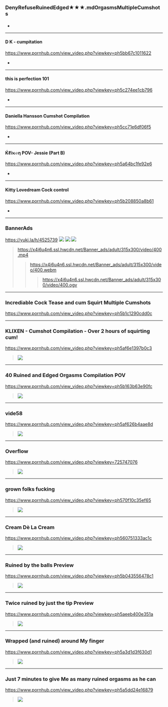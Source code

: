 ### DenyRefuseRuinedEdged★★★.mdOrgasmsMultipleCumshots
#### 

- []()
---
#### D K - cumpitation
https://www.pornhub.com/view_video.php?viewkey=ph5bb67c1011622
- [](https://ci.phncdn.com/videos/201810/04/186051951/original/(m=eafTGgaaaa)(mh=nS6wQkFgbDyoDhKp)8.jpg)
---
#### this is perfection 101
https://www.pornhub.com/view_video.php?viewkey=ph5c274ee1cb796
- [](https://ci.phncdn.com/videos/201812/29/199065451/original/(m=eafTGgaaaa)(mh=jujC1abIgNiJSCY3)10.jpg)
---
#### Daniella Hansson Cumshot Compilation
https://www.pornhub.com/view_video.php?viewkey=ph5cc71e6df06f5
- [](https://ci.phncdn.com/videos/201904/29/220922411/original/(m=eafTGgaaaa)(mh=E1aIJNtdkMO4ABHT)3.jpg)
---
#### Ḱℓїϰ℮η POV- Jessie (Part B)
https://www.pornhub.com/view_video.php?viewkey=ph5a64bc1fe92e6
- [](https://ci.phncdn.com/videos/201801/21/151192652/original/(m=eafTGgaaaa)(mh=Nsax6PhUYZiKqCCy)10.jpg)
---

#### Kitty Lovedream Cock control
https://www.pornhub.com/view_video.php?viewkey=ph5b208850a8b61
- [](https://di.phncdn.com/videos/201806/13/170204141/original/(m=eafTGgaaaa)(mh=AKqoZIV0ADrU-AAe)3.jpg)
---
### BannerAds
https://yuki.la/h/4525739
![](https://ii.yuki.la/6/87/0c9232d8e9a44dcc243bedb2b0f0fdeada82a0d1d4a124f7bdcb1864d8036876.jpg)
![](https://ii.yuki.la/f/82/68e991653e300edfea1d4ae51c2ac1530fd64d86587bb03efb5cabcf38b5d82f.jpg)
![](https://x4i6u4n6.ssl.hwcdn.net/Banner_ads/adult/315x300/video/400.jpg)
>https://x4i6u4n6.ssl.hwcdn.net/Banner_ads/adult/315x300/video/400.mp4
>>https://x4i6u4n6.ssl.hwcdn.net/Banner_ads/adult/315x300/video/400.webm
>>>https://x4i6u4n6.ssl.hwcdn.net/Banner_ads/adult/315x300/video/400.ogv
---
### Incrediable Cock Tease and cum Squirt Multiple Cumshots
https://www.pornhub.com/view_video.php?viewkey=ph5b1c1290cdd0c
>[](https://ci.phncdn.com/videos/201806/09/169744951/original/(m=ecuKGgaaaa)(mh=93OOtTuqVro37Dzk)6.jpg)
---
### KLIXEN - Cumshot Compilation - Over 2 hours of squirting cum!
https://www.pornhub.com/view_video.php?viewkey=ph5af6e1397b0c3
>![](https://ci.phncdn.com/videos/201805/12/165830621/original/(m=ecuKGgaaaa)(mh=EKrHB5tlrLjVZHZ7)9.jpg)
---
### 40 Ruined and Edged Orgasms Compilation POV
https://www.pornhub.com/view_video.php?viewkey=ph5b163b63e90fc
>![](https://ci.phncdn.com/videos/201806/05/169145172/original/(m=ecuKGgaaaa)(mh=vP2p6H9FhNMNF9d6)13.jpg)
---
### vide58
https://www.pornhub.com/view_video.php?viewkey=ph5af626b4aae8d
>![](https://ci.phncdn.com/videos/201805/11/165758311/original/(m=ecuKGgaaaa)(mh=2ihLBmt_57RHaIcq)16.jpg)
---
### Overflow
https://www.pornhub.com/view_video.php?viewkey=725747076
>![](https://di.phncdn.com/videos/201504/10/47390071/original/(m=ecuKGgaaaa)(mh=8-HbyFbm8L14oZBq)14.jpg)
---
### grown folks fucking
https://www.pornhub.com/view_video.php?viewkey=ph570f10c35ef65
>![](https://ci.phncdn.com/videos/201604/14/73794491/original/(m=ecuKGgaaaa)(mh=sa8P-NihGVKpL27v)4.jpg)
---
### Cream Dè La Cream
https://www.pornhub.com/view_video.php?viewkey=ph560751333ac1c
>![](https://ci.phncdn.com/videos/201509/26/58161701/original/(m=ecuKGgaaayrGbid)(mh=xiQRv6FM_NDzJWjy)4.jpg)
---
### Ruined by the balls Preview
https://www.pornhub.com/view_video.php?viewkey=ph5b043556478c1
>![](https://ci.phncdn.com/videos/201805/22/167247072/original/(m=ecuKGgaaaa)(mh=5zUkQaM_MqMY5p5b)16.jpg)
---
### Twice ruined by just the tip Preview
https://www.pornhub.com/view_video.php?viewkey=ph5aeeb400e351a
>![](https://ci.phncdn.com/videos/201805/06/164989401/original/(m=ecuKGgaaaa)(mh=i3dKTPQ0aPlilz6r)15.jpg)
---
### Wrapped (and ruined) around My finger
https://www.pornhub.com/view_video.php?viewkey=ph5a3d1d3f630d1
>![](https://ci.phncdn.com/videos/201712/22/146595292/original/(m=ecuKGgaaaa)(mh=8SrjdmCO3CyGmXTM)4.jpg)
---
### Just 7 minutes to give Me as many ruined orgasms as he can
https://www.pornhub.com/view_video.php?viewkey=ph5a5dd24e16879
>![](https://ci.phncdn.com/videos/201801/16/150378972/original/(m=ecuKGgaaaa)(mh=VWKLH38GOupZ6UC-)4.jpg)
